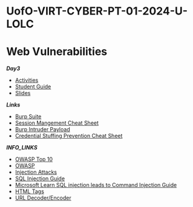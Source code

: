 # UofO-VIRT-CYBER-PT-01-2024-U-LOLC


# Web Vulnerabilities

**_Day3_**
- [Activities](https://git.bootcampcontent.com/University-of-Oregon/UofO-VIRT-CYBER-PT-01-2024-U-LOLC/-/tree/main/15-Web-Vulnerabilities-and-Hardening/3/Activities?ref_type=heads)
- [Student Guide](https://git.bootcampcontent.com/University-of-Oregon/UofO-VIRT-CYBER-PT-01-2024-U-LOLC/-/blob/main/15-Web-Vulnerabilities-and-Hardening/3/StudentGuide.md?ref_type=heads)
- [Slides](https://docs.google.com/presentation/d/1zDfB7VXUAdyXu9sHUm-EAMGCk9mMOafl0-h3YH5pf2U/edit#slide=id.g4789b2c72f_0_6)

**_Links_**
- [Burp Suite](https://portswigger.net/burp/documentation/desktop/tools)
- [Session Mangement Cheat Sheet](https://cheatsheetseries.owasp.org/cheatsheets/Session_Management_Cheat_Sheet.html)
- [Burp Intruder Payload](https://portswigger.net/burp/documentation/desktop/tools/intruder/configure-attack/positions)
- [Credential Stuffing Prevention Cheat Sheet](https://cheatsheetseries.owasp.org/cheatsheets/Credential_Stuffing_Prevention_Cheat_Sheet.html)

**_INFO_LINKS_**
- [OWASP Top 10](https://owasp.org/www-project-top-ten/)
- [OWASP](https://owasp.org/)
- [Injection Attacks](https://www.esds.co.in/blog/what-are-injection-attacks-and-their-types/#sthash.9MumFwlH.dpbs)
- [SQL Injection Guide](https://techyrick.com/sql-injection-payload-tutorial/)
- [Microsoft Learn SQL injection leads to Command Injection Guide](https://learn.microsoft.com/en-us/sql/relational-databases/system-stored-procedures/xp-cmdshell-transact-sql?view=sql-server-ver15)
- [HTML Tags](https://www.w3schools.com/TAGS/default.ASP)
- [URL Decoder/Encoder](https://meyerweb.com/eric/tools/dencoder/)
